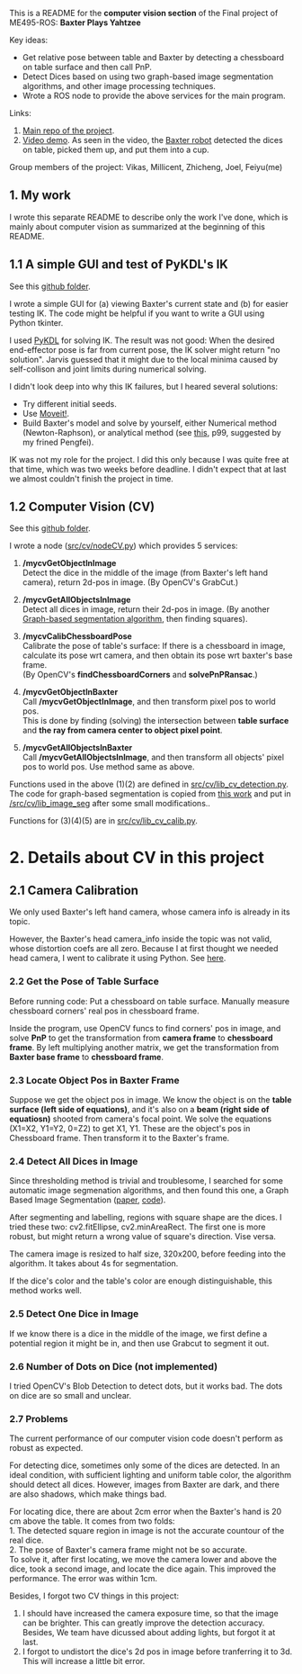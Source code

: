 

This is a README for the **computer vision section** of the Final project of ME495-ROS: **Baxter Plays Yahtzee**  

Key ideas:
* Get relative pose between table and Baxter by detecting a chessboard on table surface and then call PnP.
* Detect Dices based on using two graph-based image segmentation algorithms, and other image processing techniques.
* Wrote a ROS node to provide the above services for the main program.


Links:   
1. [Main repo of the project](https://github.com/mschlafly/baxterplaysyahtzee).   
2. [Video demo](https://www.youtube.com/watch?v=vOceYSICtQc).
As seen in the video, the [Baxter robot](https://en.wikipedia.org/wiki/Baxter_(robot)) detected the dices on table, picked them up, and put them into a cup.

Group members of the project: Vikas, Millicent, Zhicheng, Joel, Feiyu(me)


## 1. My work

I wrote this separate README to describe only the work I've done, which is mainly about computer vision as summarized at the beginning of this README.  

## 1.1 A simple GUI and test of PyKDL's IK
See this [github folder](https://github.com/mschlafly/baxterplaysyahtzee/tree/master/src/BaxterGUI).

I wrote a simple GUI for (a) viewing Baxter's current state and (b) for easier testing IK. The code might be helpful if you want to write a GUI using Python tkinter.

I used [PyKDL](http://sdk.rethinkrobotics.com/wiki/Baxter_PyKDL) for solving IK. The result was not good: When the desired end-effector pose is far from current pose, the IK solver might return "no solution". Jarvis guessed that it might due to the local minima caused by self-collison and joint limits during numerical solving.  

I didn't look deep into why this IK failures, but I heared several solutions: 
* Try different initial seeds. 
* Use [Moveit!](https://moveit.ros.org/). 
* Build Baxter's model and solve by yourself, either Numerical method (Newton-Raphson), or analytical method (see [this](https://www.cds.caltech.edu/~murray/books/MLS/pdf/mls94-complete.pdf), p99, suggested by my frined Pengfei).

IK was not my role for the project. I did this only because I was quite free at that time, which was two weeks before deadline. I didn't expect that at last we almost couldn't finish the project in time.

## 1.2 Computer Vision (CV)
See this [github folder](https://github.com/mschlafly/baxterplaysyahtzee/tree/master/src/cv).

I wrote a node ([src/cv/nodeCV.py](https://github.com/mschlafly/baxterplaysyahtzee/blob/master/src/cv/nodeCV.py)) which provides 5 services:

1. **/mycvGetObjectInImage**  
Detect the dice in the middle of the image (from Baxter's left hand camera), return 2d-pos in image. (By OpenCV's GrabCut.)

2. **/mycvGetAllObjectsInImage**  
Detect all dices in image, return their 2d-pos in image. (By another [Graph-based segmentation algorithm](https://github.com/luisgabriel/image-segmentation), then finding squares). 

1. **/mycvCalibChessboardPose**  
Calibrate the pose of table's surface: If there is a chessboard in image, calculate its pose wrt camera, and then obtain its pose wrt baxter's base frame.  
(By OpenCV's **findChessboardCorners**  and **solvePnPRansac**.)

1. **/mycvGetObjectInBaxter**  
Call **/mycvGetObjectInImage**, and then transform pixel pos to world pos.  
This is done by finding (solving) the intersection between **table surface** and **the ray from camera center to object pixel point**.

5. **/mycvGetAllObjectsInBaxter**  
Call **/mycvGetAllObjectsInImage**, and then transform all objects' pixel pos to world pos. Use method same as above.

Functions used in the above (1)(2) are defined in [src/cv/lib_cv_detection.py](https://github.com/mschlafly/baxterplaysyahtzee/blob/master/src/cv/lib_cv_detection.py). The code for graph-based segmentation is copied from [this work](https://github.com/luisgabriel/image-segmentation) and put in [/src/cv/lib_image_seg](https://github.com/mschlafly/baxterplaysyahtzee/tree/master/src/cv/lib_image_seg/) after some small modifications..

Functions for (3)(4)(5) are in [src/cv/lib_cv_calib.py](https://github.com/mschlafly/baxterplaysyahtzee/blob/master/src/cv/lib_cv_calib.py).

# 2. Details about CV in this project

## 2.1 Camera Calibration

We only used Baxter's left hand camera, whose camera info is already in its topic. 

However, the Baxter's head camera_info inside the topic was not valid, whose distortion coefs are all zero. Because I at first thought we needed head camera, I went to calibrate it using Python. See [here](https://github.com/mschlafly/baxterplaysyahtzee/tree/master/src/cv/camera_calibration). 


### 2.2 Get the Pose of Table Surface

Before running code: Put a chessboard on table surface. Manually measure chessboard corners' real pos in chessboard frame. 

Inside the program, use OpenCV funcs to find corners' pos in image, and solve **PnP** to get the transformation from **camera frame** to **chessboard frame**. By left multiplying another matrix, we get the transformation from **Baxter base frame** to **chessboard frame**.

### 2.3 Locate Object Pos in Baxter Frame
Suppose we get the object pos in image. We know the object is on the **table surface (left side of equations)**, and it's also on a **beam (right side of equatiosn)** shooted from camera's focal point. We solve the equations (X1=X2, Y1=Y2, 0=Z2) to get X1, Y1. These are the object's pos in Chessboard frame. Then transform it to the Baxter's frame.

### 2.4 Detect All Dices in Image
Since thresholding method is trivial and troublesome, I searched for some automatic image segmenation algorithms, and then found this one, a Graph Based Image Segmentation ([paper](http://cs.brown.edu/people/pfelzens/segment/), [code](https://github.com/luisgabriel/image-segmentation)). 

After segmenting and labelling, regions with square shape are the dices. I tried these two: cv2.fitEllipse, cv2.minAreaRect. The first one is more robust, but might return a wrong value of square's direction. Vise versa.

The camera image is resized to half size, 320x200, before feeding into the algorithm. It takes about 4s for segmentation.

If the dice's color and the table's color are enough distinguishable, this method works well.


### 2.5 Detect One Dice in Image

If we know there is a dice in the middle of the image, we first define a potential region it might be in, and then use Grabcut to segment it out.

### 2.6 Number of Dots on Dice (not implemented)
I tried OpenCV's Blob Detection to detect dots, but it works bad. The dots on dice are so small and unclear.

### 2.7 Problems

The current performance of our computer vision code doesn't perform as robust as expected.

For detecting dice, sometimes only some of the dices are detected. In an ideal condition, with sufficient lighting and uniform table color, the algorithm should detect all dices. However, images from Baxter are dark, and there are also shadows, which make things bad.

For locating dice, there are about 2cm error when the Baxter's hand is 20 cm above the table. It comes from two folds:  
    1. The detected square region in image is not the accurate countour of the real dice.  
    2. The pose of Baxter's camera frame might not be so accurate.  
To solve it, after first locating, we move the camera lower and above the dice, took a second image, and locate the dice again. This improved the performance. The error was within 1cm.

Besides, I forgot two CV things in this project:  
1. I should have increased the camera exposure time, so that the image can be brighter. This can greatly improve the detection accuracy. Besides, We team have dicussed about adding lights, but forgot it at last. 
2. I forgot to undistort the dice's 2d pos in image before tranferring it to 3d. This will increase a little bit error.
